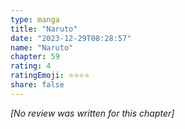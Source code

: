```yaml
---
type: manga
title: "Naruto"
date: "2023-12-29T08:28:57"
name: "Naruto"
chapter: 59
rating: 4
ratingEmoji: ⭐️⭐️⭐️⭐️
share: false
---
```


_[No review was written for this chapter]_
